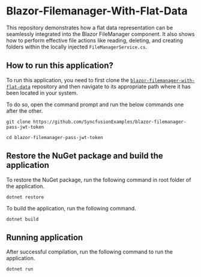# Blazor-Filemanager-With-Flat-Data
This repository demonstrates how a flat data representation can be seamlessly integrated into the Blazor FileManager component. It also shows how to perform effective file actions like reading, deleting, and creating folders within the locally injected `FileManagerService.cs`.

## How to run this application?

To run this application, you need to first clone the [`blazor-filemanager-with-flat-data`](https://github.com/SyncfusionExamples/blazor-filemanager-with-flat-data) repository and then navigate to its appropriate path where it has been located in your system.

To do so, open the command prompt and run the below commands one after the other.

```
git clone https://github.com/SyncfusionExamples/blazor-filemanager-pass-jwt-token 

cd blazor-filemanager-pass-jwt-token

```

## Restore the NuGet package and build the application

To restore the NuGet package, run the following command in root folder of the application.

```
dotnet restore
```

To build the application, run the following command.

```
dotnet build
```

## Running application

After successful compilation, run the following command to run the application.

```
dotnet run
```